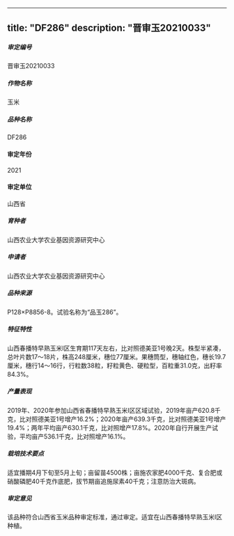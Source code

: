 
---
title: "DF286"
description: "晋审玉20210033"
---
##### 审定编号 
晋审玉20210033

##### 作物名称
玉米

##### 品种名称
DF286

#### 审定年份
2021	

#### 审定单位
山西省

##### 育种者
山西农业大学农业基因资源研究中心

##### 申请者
山西农业大学农业基因资源研究中心

##### 品种来源
P128×P8856-8。试验名称为“品玉286”。

##### 特征特性
山西春播特早熟玉米Ⅰ区生育期117天左右，比对照德美亚1号晚2天。株型半紧凑，总叶片数17～18片，株高248厘米，穗位77厘米。果穗筒型，穗轴红色，穗长19.7厘米，穗行14～16行，行粒数38粒，籽粒黄色、硬粒型，百粒重31.0克，出籽率84.3%。

##### 产量表现
2019年、2020年参加山西省春播特早熟玉米Ⅰ区区域试验，2019年亩产620.8千克，比对照德美亚1号增产16.2%；2020年亩产639.3千克，比对照德美亚1号增产19.4%；两年平均亩产630.1千克，比对照增产17.8%。2020年自行开展生产试验，平均亩产536.1千克，比对照增产16.1%。

##### 栽培技术要点
适宜播期4月下旬至5月上旬；亩留苗4500株；亩施农家肥4000千克、复合肥或硝酸磷肥40千克作底肥，拔节期亩追施尿素40千克；注意防治大斑病。

##### 审定意见
该品种符合山西省玉米品种审定标准，通过审定。适宜在山西春播特早熟玉米Ⅰ区种植。


